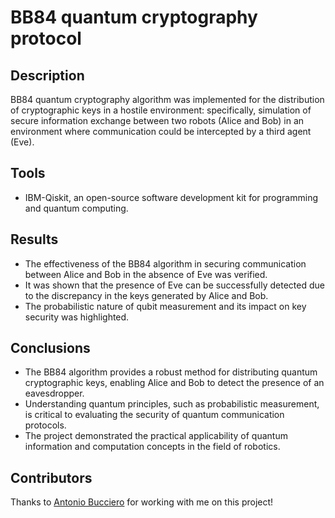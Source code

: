# BB84 quantum cryptography protocol

## Description
BB84 quantum cryptography algorithm was implemented for the distribution of cryptographic keys in a hostile environment: specifically, simulation of secure information exchange between two robots (Alice and Bob) in an environment where communication could be intercepted by a third agent (Eve).

## Tools
- IBM-Qiskit, an open-source software development kit for programming and quantum computing.

## Results
- The effectiveness of the BB84 algorithm in securing communication between Alice and Bob in the absence of Eve was verified.
- It was shown that the presence of Eve can be successfully detected due to the discrepancy in the keys generated by Alice and Bob.
- The probabilistic nature of qubit measurement and its impact on key security was highlighted.

## Conclusions
- The BB84 algorithm provides a robust method for distributing quantum cryptographic keys, enabling Alice and Bob to detect the presence of an eavesdropper.
- Understanding quantum principles, such as probabilistic measurement, is critical to evaluating the security of quantum communication protocols.
- The project demonstrated the practical applicability of quantum information and computation concepts in the field of robotics.

## Contributors
Thanks to [Antonio Bucciero](https://github.com/antob98) for working with me on this project!
